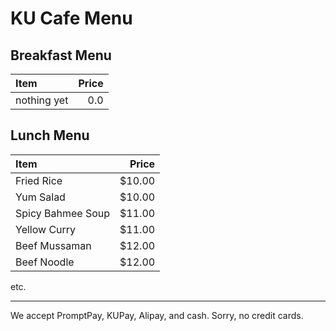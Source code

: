 # KU Cafe Menu

## Breakfast Menu

| Item                                   | Price |
|:---------------------------------------|------:|
| nothing yet                            |  0.0  |

## Lunch Menu

| Item                                   | Price|
|:---------------------------------------|-----:|
| Fried Rice                             | $10.00 |
| Yum Salad                              | $10.00 |
| Spicy Bahmee Soup                      | $11.00 |
| Yellow Curry                           | $11.00 |
| Beef Mussaman                          | $12.00 |
| Beef Noodle                            | $12.00 |

etc.

---

We accept PromptPay, KUPay, Alipay, and cash. Sorry, no credit cards.
